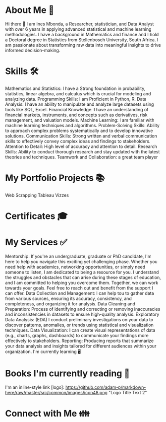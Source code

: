 # About Me 💬

Hi there 👋 I am Ines Mbonda, a Researcher, statistician, and Data Analyst with over 6 years in applying advanced statistical and machine learning methodologies. I have a background in Mathematics and finance and I hold a Doctoral degree in Statistics from Stellenbosch University, South Africa. I am passionate about transforming raw data into meaningful insights to drive informed decision-making.

# Skills 🛠️
Mathematics and Statistics: I have a Strong foundation in probability, statistics, linear algebra, and calculus which is crucial for modeling and analyzing data.
Programming Skills: I am Proficient in Python, R.
Data Analysis: I have an ability to manipulate and analyze large datasets using tools like SQL, Excel.
Financial Knowledge: I have an understanding of financial markets, instruments, and concepts such as derivatives, risk management, and valuation models.
Machine Learning:
I am familiar with machine learning techniques and algorithms.
Problem-Solving Skills: Ability to approach complex problems systematically and to develop innovative solutions.
Communication Skills: Strong written and verbal communication skills to effectively convey complex ideas and findings to stakeholders.
Attention to Detail: High level of accuracy and attention to detail.
Research Skills: Ability to conduct thorough research and stay updated with the latest theories and techniques.
Teamwork and Collaboration: a great team player
# My Portfolio Projects 📚

Web Scrapping
Tableau Vizzes
# Certificates 🎓

# My Services ✅

Mentorship: If you're an undergraduate, graduate or PhD candidate, I'm here to help you navigate this exciting yet challenging phase. Whether you need help with academics, networking opportunities, or simply need someone to listen, I am dedicated to being a resource for you. I understand the struggles and obstacles that can arise during these stages of education, and I am committed to helping you overcome them. Together, we can work towards your goals. Feel free to reach out and benefit from the support I can offer.
Data Collection and Management: I can help tou to gather data from various sources, ensuring its accuracy, consistency, and completeness, and organizing it for analysis.
Data Cleaning and Preparation: Process of identifying and correcting or removing inaccuracies and inconsistencies in datasets to ensure high-quality analysis.
Exploratory Data Analysis: (EDA) I conduct preliminary investigations on your data to discover patterns, anomalies, or trends using statistical and visualization techniques.
Data Visualization: I can create visual representations of data (e.g., charts, graphs, dashboards) to communicate your findings more effectively to stakeholders.
Reporting: Producing reports that summarize your data analysis and insights tailored for different audiences within your organization.
I'm currently learning 🖥

# Books I'm currently reading 📖

I'm an inline-style link [logo]: https://github.com/adam-p/markdown-here/raw/master/src/common/images/icon48.png "Logo Title Text 2"

# Connect with Me 👪
